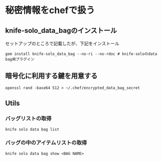 秘密情報をchefで扱う
===
## knife-solo_data_bagのインストール
セットアップのところで記載したが、下記をインストール
```
gem install knife-solo_data_bag --no-ri --no-rdoc # knife-soloのdata bag用プラグイン
```
## 暗号化に利用する鍵を用意する
```
openssl rand -base64 512 > ~/.chef/encrypted_data_bag_secret
```


## Utils
### バッグリストの取得
```
knife solo data bag list
```
### バッグの中のアイテムリストの取得
```
knife solo data bag show <BAG NAME>
```

